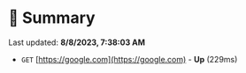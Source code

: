 # 📖 Summary
Last updated: **8/8/2023, 7:38:03 AM**

- `GET` [https://google.com](https://google.com) - **Up** (229ms)
